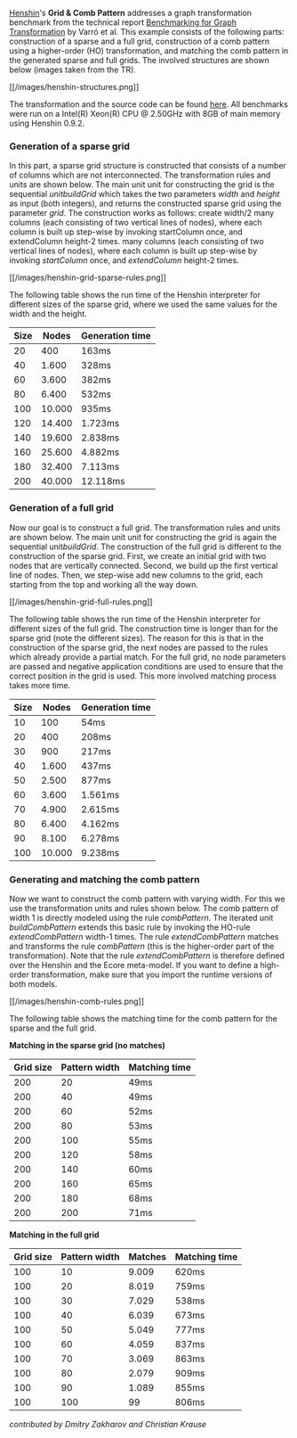 [Henshin](Home "wikilink")\'s **Grid & Comb Pattern** addresses a
graph transformation benchmark from the technical report [Benchmarking
for Graph
Transformation](http://www.cs.bme.hu/~gervarro/publication/TUB-TR-05-EE17.pdf)
by Varró et al. This example consists of the following parts:
construction of a sparse and a full grid, construction of a comb pattern
using a higher-order (HO) transformation, and matching the comb pattern
in the generated sparse and full grids. The involved structures are
shown below (images taken from the TR).

[[/images/henshin-structures.png]]

The transformation and the source code can be found
[here](https://github.com/eclipse-henshin/henshin/tree/master/plugins/org.eclipse.emf.henshin.examples/src/org/eclipse/emf/henshin/examples/combpattern).
All benchmarks were run on a Intel(R) Xeon(R) CPU @ 2.50GHz with 8GB of
main memory using Henshin 0.9.2.

### Generation of a sparse grid

In this part, a sparse grid structure is constructed that consists of a
number of columns which are not interconnected. The transformation rules
and units are shown below. The main unit unit for constructing the grid
is the sequential *unitbuildGrid* which takes the two parameters *width*
and *height* as input (both integers), and returns the constructed
sparse grid using the parameter *grid*. The construction works as
follows: create width/2 many columns (each consisting of two vertical
lines of nodes), where each column is built up step-wise by invoking
startColumn once, and extendColumn height-2 times. many columns (each
consisting of two vertical lines of nodes), where each column is built
up step-wise by invoking *startColumn* once, and *extendColumn* height-2
times.

[[/images/henshin-grid-sparse-rules.png]]

The following table shows the run time of the Henshin interpreter for
different sizes of the sparse grid, where we used the same values for
the width and the height.

| Size | Nodes  | Generation time |
|------|--------|-----------------|
| 20   | 400    | 163ms           |
| 40   | 1.600  | 328ms           |
| 60   | 3.600  | 382ms           |
| 80   | 6.400  | 532ms           |
| 100  | 10.000 | 935ms           |
| 120  | 14.400 | 1.723ms         |
| 140  | 19.600 | 2.838ms         |
| 160  | 25.600 | 4.882ms         |
| 180  | 32.400 | 7.113ms         |
| 200  | 40.000 | 12.118ms        |

### Generation of a full grid

Now our goal is to construct a full grid. The transformation rules and
units are shown below. The main unit unit for constructing the grid is
again the sequential unit*buildGrid*. The construction of the full grid
is different to the construction of the sparse grid. First, we create an
initial grid with two nodes that are vertically connected. Second, we
build up the first vertical line of nodes. Then, we step-wise add new
columns to the grid, each starting from the top and working all the way
down.

[[/images/henshin-grid-full-rules.png]]

The following table shows the run time of the Henshin interpreter for
different sizes of the full grid. The construction time is longer than
for the sparse grid (note the different sizes). The reason for this is
that in the construction of the sparse grid, the next nodes are passed
to the rules which already provide a partial match. For the full grid,
no node parameters are passed and negative application conditions are
used to ensure that the correct position in the grid is used. This more
involved matching process takes more time.

| Size | Nodes  | Generation time |
|------|--------|-----------------|
| 10   | 100    | 54ms            |
| 20   | 400    | 208ms           |
| 30   | 900    | 217ms           |
| 40   | 1.600  | 437ms           |
| 50   | 2.500  | 877ms           |
| 60   | 3.600  | 1.561ms         |
| 70   | 4.900  | 2.615ms         |
| 80   | 6.400  | 4.162ms         |
| 90   | 8.100  | 6.278ms         |
| 100  | 10.000 | 9.238ms         |

### Generating and matching the comb pattern

Now we want to construct the comb pattern with varying width. For this
we use the transformation units and rules shown below. The comb pattern
of width 1 is directly modeled using the rule *combPattern*. The
iterated unit *buildCombPattern* extends this basic rule by invoking the
HO-rule *extendCombPattern* width-1 times. The rule *extendCombPattern*
matches and transforms the rule *combPattern* (this is the higher-order
part of the transformation). Note that the rule *extendCombPattern* is
therefore defined over the Henshin and the Ecore meta-model. If you want
to define a high-order transformation, make sure that you import the
runtime versions of both models.

[[/images/henshin-comb-rules.png]]

The following table shows the matching time for the comb pattern for the
sparse and the full grid.

**Matching in the sparse grid (no matches)**

| Grid size | Pattern width | Matching time |
|-----------|---------------|---------------|
| 200       | 20            | 49ms          |
| 200       | 40            | 49ms          |
| 200       | 60            | 52ms          |
| 200       | 80            | 53ms          |
| 200       | 100           | 55ms          |
| 200       | 120           | 58ms          |
| 200       | 140           | 60ms          |
| 200       | 160           | 65ms          |
| 200       | 180           | 68ms          |
| 200       | 200           | 71ms          |

**Matching in the full grid**

| Grid size | Pattern width | Matches | Matching time |
|-----------|---------------|---------|---------------|
| 100       | 10            | 9.009   | 620ms         |
| 100       | 20            | 8.019   | 759ms         |
| 100       | 30            | 7.029   | 538ms         |
| 100       | 40            | 6.039   | 673ms         |
| 100       | 50            | 5.049   | 777ms         |
| 100       | 60            | 4.059   | 837ms         |
| 100       | 70            | 3.069   | 863ms         |
| 100       | 80            | 2.079   | 909ms         |
| 100       | 90            | 1.089   | 855ms         |
| 100       | 100           | 99      | 806ms         |

*contributed by Dmitry Zakharov and Christian Krause*


